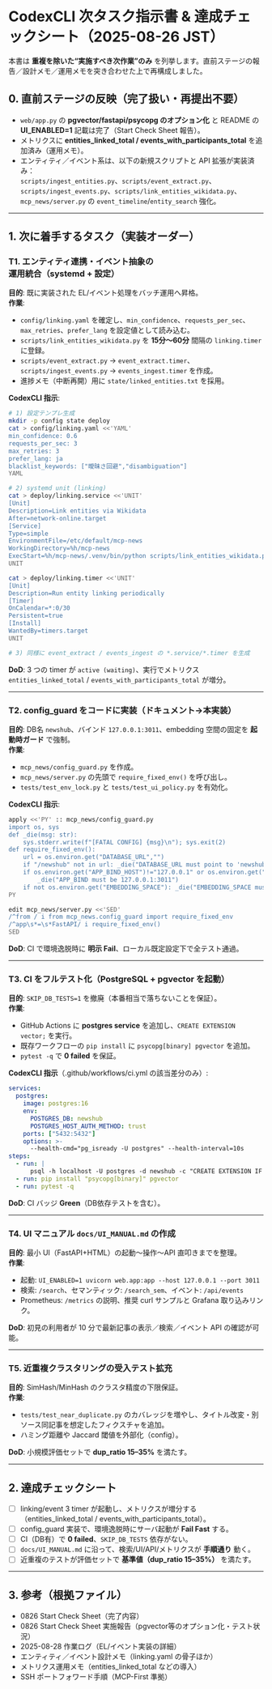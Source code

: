 
# CodexCLI 次タスク指示書 & 達成チェックシート（2025-08-26 JST）

本書は **重複を除いた“実施すべき次作業”のみ** を列挙します。直前ステージの報告／設計メモ／運用メモを突き合わせた上で再構成しました。

## 0. 直前ステージの反映（完了扱い・再提出不要）
- `web/app.py` の **pgvector/fastapi/psycopg のオプション化** と README の **UI_ENABLED=1** 記載は完了（Start Check Sheet 報告）。
- メトリクスに **entities_linked_total / events_with_participants_total** を追加済み（運用メモ）。
- エンティティ／イベント系は、以下の新規スクリプトと API 拡張が実装済み：  
  `scripts/ingest_entities.py`、`scripts/event_extract.py`、`scripts/ingest_events.py`、`scripts/link_entities_wikidata.py`、`mcp_news/server.py` の `event_timeline`/`entity_search` 強化。

---

## 1. 次に着手するタスク（実装オーダー）

### T1. エンティティ連携・イベント抽象の **運用統合（systemd + 設定）**
**目的**: 既に実装された EL/イベント処理をバッチ運用へ昇格。  
**作業**:
- `config/linking.yaml` を確定し、`min_confidence`、`requests_per_sec`、`max_retries`、`prefer_lang` を設定値として読み込む。
- `scripts/link_entities_wikidata.py` を **15分〜60分** 間隔の `linking.timer` に登録。
- `scripts/event_extract.py` → `event_extract.timer`、`scripts/ingest_events.py` → `events_ingest.timer` を作成。
- 進捗メモ（中断再開）用に `state/linked_entities.txt` を採用。

**CodexCLI 指示**:
```bash
# 1) 設定テンプレ生成
mkdir -p config state deploy
cat > config/linking.yaml <<'YAML'
min_confidence: 0.6
requests_per_sec: 3
max_retries: 3
prefer_lang: ja
blacklist_keywords: ["曖昧さ回避","disambiguation"]
YAML

# 2) systemd unit (linking)
cat > deploy/linking.service <<'UNIT'
[Unit]
Description=Link entities via Wikidata
After=network-online.target
[Service]
Type=simple
EnvironmentFile=/etc/default/mcp-news
WorkingDirectory=%h/mcp-news
ExecStart=%h/mcp-news/.venv/bin/python scripts/link_entities_wikidata.py --config config/linking.yaml
UNIT

cat > deploy/linking.timer <<'UNIT'
[Unit]
Description=Run entity linking periodically
[Timer]
OnCalendar=*:0/30
Persistent=true
[Install]
WantedBy=timers.target
UNIT

# 3) 同様に event_extract / events_ingest の *.service/*.timer を生成
```

**DoD**: 3 つの timer が `active (waiting)`、実行でメトリクス `entities_linked_total` / `events_with_participants_total` が増分。

---

### T2. **config_guard をコードに実装**（ドキュメント→本実装）
**目的**: DB名 `newshub`、バインド `127.0.0.1:3011`、embedding 空間の固定を **起動時ガード** で強制。  
**作業**:
- `mcp_news/config_guard.py` を作成。
- `mcp_news/server.py` の先頭で `require_fixed_env()` を呼び出し。
- `tests/test_env_lock.py` と `tests/test_ui_policy.py` を有効化。

**CodexCLI 指示**:
```bash
apply <<'PY' :: mcp_news/config_guard.py
import os, sys
def _die(msg: str):
    sys.stderr.write(f"[FATAL CONFIG] {msg}\n"); sys.exit(2)
def require_fixed_env():
    url = os.environ.get("DATABASE_URL","")
    if "/newshub" not in url: _die("DATABASE_URL must point to 'newshub'")
    if os.environ.get("APP_BIND_HOST")!="127.0.0.1" or os.environ.get("APP_BIND_PORT")!="3011":
        _die("APP_BIND must be 127.0.0.1:3011")
    if not os.environ.get("EMBEDDING_SPACE"): _die("EMBEDDING_SPACE must be set")
PY

edit mcp_news/server.py <<'SED'
/^from / i from mcp_news.config_guard import require_fixed_env
/^app\s*=\s*FastAPI/ i require_fixed_env()
SED
```

**DoD**: CI で環境逸脱時に **明示 Fail**、ローカル既定設定下で全テスト通過。

---

### T3. **CI をフルテスト化**（PostgreSQL + pgvector を起動）
**目的**: `SKIP_DB_TESTS=1` を撤廃（本番相当で落ちないことを保証）。  
**作業**:
- GitHub Actions に **postgres service** を追加し、`CREATE EXTENSION vector;` を実行。
- 既存ワークフローの `pip install` に `psycopg[binary] pgvector` を追加。
- `pytest -q` で **0 failed** を保証。

**CodexCLI 指示**（.github/workflows/ci.yml の該当差分のみ）:
```yaml
services:
  postgres:
    image: postgres:16
    env:
      POSTGRES_DB: newshub
      POSTGRES_HOST_AUTH_METHOD: trust
    ports: ["5432:5432"]
    options: >-
      --health-cmd="pg_isready -U postgres" --health-interval=10s
steps:
  - run: |
      psql -h localhost -U postgres -d newshub -c "CREATE EXTENSION IF NOT EXISTS vector;"
  - run: pip install "psycopg[binary]" pgvector
  - run: pytest -q
```

**DoD**: CI バッジ **Green**（DB依存テストを含む）。

---

### T4. **UI マニュアル `docs/UI_MANUAL.md` の作成**
**目的**: 最小 UI（FastAPI+HTML）の起動〜操作〜API 直叩きまでを整理。  
**作業**:
- 起動: `UI_ENABLED=1 uvicorn web.app:app --host 127.0.0.1 --port 3011`
- 検索: `/search`、セマンティック: `/search_sem`、イベント: `/api/events`
- Prometheus: `/metrics` の説明、推奨 curl サンプルと Grafana 取り込みリンク。

**DoD**: 初見の利用者が 10 分で最新記事の表示／検索／イベント API の確認が可能。

---

### T5. **近重複クラスタリングの受入テスト拡充**
**目的**: SimHash/MinHash のクラスタ精度の下限保証。  
**作業**:
- `tests/test_near_duplicate.py` のカバレッジを増やし、タイトル改変・別ソース同記事を想定したフィクスチャを追加。
- ハミング距離や Jaccard 閾値を外部化（config）。

**DoD**: 小規模評価セットで **dup_ratio 15–35%** を満たす。

---

## 2. 達成チェックシート
- [ ] linking/event 3 timer が起動し、メトリクスが増分する（entities_linked_total / events_with_participants_total）。
- [ ] config_guard 実装で、環境逸脱時にサーバ起動が **Fail Fast** する。
- [ ] CI（DB有）で **0 failed**、`SKIP_DB_TESTS` 依存がない。
- [ ] `docs/UI_MANUAL.md` に沿って、検索/UI/API/メトリクスが **手順通り** 動く。
- [ ] 近重複のテストが評価セットで **基準値（dup_ratio 15–35%）** を満たす。

---

## 3. 参考（根拠ファイル）
- 0826 Start Check Sheet（完了内容）
- 0826 Start Check Sheet 実施報告（pgvector等のオプション化・テスト状況）
- 2025-08-28 作業ログ（EL/イベント実装の詳細）
- エンティティ／イベント設計メモ（linking.yaml の骨子ほか）
- メトリクス運用メモ（entities_linked_total などの導入）
- SSH ポートフォワード手順（MCP-First 準拠）

